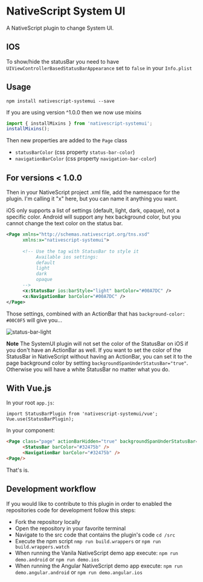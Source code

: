 # NativeScript System UI

A NativeScript plugin to change System UI.

## IOS

To show/hide the statusBar you need to have ```UIViewControllerBasedStatusBarAppearance``` set to ```false``` in your ```Info.plist```

## Usage

````
npm install nativescript-systemui --save
````

If you are using version ^1.0.0 then we now use mixins
```ts
import { installMixins } from 'nativescript-systemui';
installMixins();
```

Then new properties are added to the ```Page``` class

* ```statusBarColor``` (css property ```status-bar-color```)
* ```navigationBarColor``` (css property ```navigation-bar-color```)


## For versions < 1.0.0


Then in your NativeScript project .xml file, add the namespace for the plugin. I'm calling it "x" here, but you can name it anything you want.

iOS only supports a list of settings (default, light, dark, opaque), not a specific color. Android will support any hex background color, but you cannot change the text color on the status bar. 

```` XML
<Page xmlns="http://schemas.nativescript.org/tns.xsd"
      xmlns:x="nativescript-systemui"> 
      
      <!-- Use the tag with StatusBar to style it 
           Available ios settings:
           default 
           light 
           dark
           opaque
      -->
      <x:StatusBar ios:barStyle="light" barColor="#00A7DC" />
      <x:NavigationBar barColor="#00A7DC" />
</Page>
````

Those settings, combined with an ActionBar that has `background-color: #00C0F5` will give you...

![status-bar-light](https://cdn.rawgit.com/Akylas/nativescript-systemui/master/images/status-bar-ios-android.png)

**Note** The SystemUI plugin will not set the color of the StatusBar on iOS if you don't have an ActionBar as well. If you want to set the color of the StatusBar in NativeScript without having an ActionBar, you can set it to the page background color by setting `backgroundSpanUnderStatusBar="true"`. Otherwise you will have a white StatusBar no matter what you do. 

## With Vue.js

In your root `app.js`:

```
import StatusBarPlugin from 'nativescript-systemui/vue';
Vue.use(StatusBarPlugin);
```

In your component:
```html
<Page class="page" actionBarHidden="true" backgroundSpanUnderStatusBar="true">
      <StatusBar barColor="#32475b" />
      <NavigationBar barColor="#32475b" />
<Page/>
```

That's is.


## Development workflow

If you would like to contribute to this plugin in order to enabled the repositories code for development follow this steps:

- Fork the repository locally
- Open the repository in your favorite terminal
- Navigate to the src code that contains the plugin's code `cd /src`
- Execute the npm script `nmp run build.wrappers` or `npm run build.wrappers.watch`
- When running the Vanila NativeScript demo app execute: `npm run demo.android` or `npm run demo.ios`
- When running the Angular NativeScript demo app execute: `npm run demo.angular.android` or `npm run demo.angular.ios`
